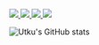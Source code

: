 <p>
  <a href="https://twitter.com/utkusen">
    <img src="https://img.shields.io/twitter/follow/utkusen?style=for-the-badge&label=%40utkusen&logo=twitter&logoColor=00AEFF&labelColor=282A36&color=DD6387">
  </a>
    <a href="https://www.youtube.com/channel/UC694QlZiqtCRW916nozIfnQ">
    <img src="https://img.shields.io/youtube/channel/subscribers/UC694QlZiqtCRW916nozIfnQ?style=for-the-badge&label=%40Utku Sen&logo=youtube&logoColor=00AEFF&labelColor=282A36&color=DD6387">
  </a>
  <a href="https://www.linkedin.com/in/utkusn/">
    <img src="https://img.shields.io/badge/-utku%20sen-blue?style=for-the-badge&logo=Linkedin&logoColor=00AEFF&labelColor=282A36&color=282A36">
  </a>
 <a href="https://www.twitch.tv/utku1337">
    <img src="https://img.shields.io/badge/-utku1337-blue?style=for-the-badge&logo=Twitch&logoColor=00AEFF&labelColor=282A36&color=282A36">
  </a>
</p>


![Utku's GitHub stats](https://github-readme-stats.vercel.app/api?username=utkusen&show_icons=true&theme=dracula&count_private=true&hide_border=true)


